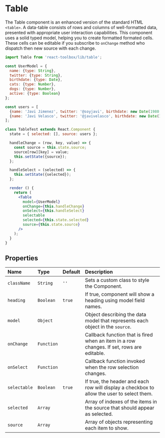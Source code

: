 # Table

The Table component is an enhanced version of the standard HTML `<table>`. A data-table consists of rows and columns of well-formatted data, presented with appropriate user interaction capabilities. This component uses a solid typed model, helping you to create formatted formated cells. These cells can be editable if you subscribe to `onChange` method who dispatch then new source with each change.

<!-- example -->
```jsx
import Table from 'react-toolbox/lib/table';

const UserModel = {
  name: {type: String},
  twitter: {type: String},
  birthdate: {type: Date},
  cats: {type: Number},
  dogs: {type: Number},
  active: {type: Boolean}
};

const users = [
  {name: 'Javi Jimenez', twitter: '@soyjavi', birthdate: new Date(1980, 3, 11), cats: 1},
  {name: 'Javi Velasco', twitter: '@javivelasco', birthdate: new Date(1987, 1, 1), dogs: 1, active: true}
];

class TableTest extends React.Component {
  state = { selected: [], source: users };

  handleChange = (row, key, value) => {
    const source = this.state.source;
    source[row][key] = value;
    this.setState({source});
  };

  handleSelect = (selected) => {
    this.setState({selected});
  };

  render () {
    return (
      <Table
        model={UserModel}
        onChange={this.handleChange}
        onSelect={this.handleSelect}
        selectable
        selected={this.state.selected}
        source={this.state.source}
      />
    );
  }
}
```

## Properties

| Name              | Type          | Default         | Description|
|:-----|:-----|:-----|:-----|
| `className`     | `String`      | `''`            | Sets a custom class to style the Component.|
| `heading`       | `Boolean`        | `true`          | If true, component will show a heading using model field names.|
| `model`         | `Object`      |                 | Object describing the data model that represents each object in the `source`.|
| `onChange`      | `Function`    |                 | Callback function that is fired when an item in a row changes. If set, rows are editable. |
| `onSelect`      | `Function`    |                 | Callback function invoked when the row selection changes.|
| `selectable`    | `Boolean`       | `true`           | If true, the header and each row will display a checkbox to allow the user to select them.|
| `selected`    | `Array`       |                  | Array of indexes of the items in the source that should appear as selected.|
| `source`    | `Array`       |                  | Array of objects representing each item to show.|
